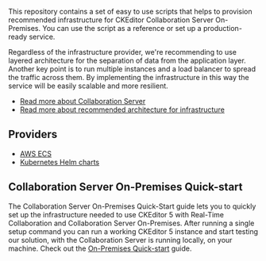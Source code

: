 This repository contains a set of easy to use scripts that helps to provision recommended infrastructure for CKEditor Collaboration Server On-Premises. You can use the script as a reference or set up a production-ready service.

Regardless of the infrastructure provider, we're recommending to use layered architecture for the separation of data from the application layer.
Another key point is to run multiple instances and a load balancer to spread the traffic across them.
By implementing the infrastructure in this way the service will be easily scalable and more resilient.

- [Read more about Collaboration Server](https://ckeditor.com/docs/cs/latest/onpremises/cs-onpremises/overview.html)
- [Read more about recommended architecture for infrastructure](https://ckeditor.com/docs/cs/latest/onpremises/cs-onpremises/architecture.html)

## Providers
- [AWS ECS](/aws/ecs)
- [Kubernetes Helm charts](/kubernetes/helm)

## Collaboration Server On-Premises Quick-start
The Collaboration Server On-Premises Quick-Start guide lets you to quickly set up the infrastructure needed to use CKEditor 5 with Real-Time Collaboration and Collaboration Server On-Premises. After running a single setup command you can run a working CKEditor 5 instance and start testing our solution, with the Collaboration Server is running locally, on your machine. Check out the [On-Premises Quick-start](/quick-start) guide.